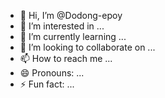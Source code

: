 - 👋 Hi, I’m @Dodong-epoy
- 👀 I’m interested in ...
- 🌱 I’m currently learning ...
- 💞️ I’m looking to collaborate on ...
- 📫 How to reach me ...
- 😄 Pronouns: ...
- ⚡ Fun fact: ...

<!---
Dodong-epoy/Dodong-epoy is a ✨ special ✨ repository because its `README.md` (this file) appears on your GitHub profile.
You can click the Preview link to take a look at your changes.
--->

